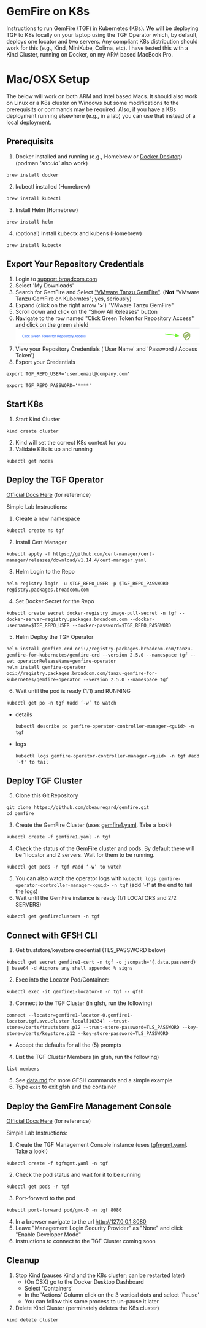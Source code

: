 # GemFire on K8s
Instructions to run GemFire (TGF) in Kubernetes (K8s).  We will be deploying TGF to K8s locally on your laptop using the TGF Operator which, by default, deploys one locator and two servers.  Any compliant K8s distribution should work for this (e.g., Kind, MiniKube, Colima, etc).  I have tested this with a Kind Cluster, running on Docker, on my ARM based MacBook Pro.

# Mac/OSX Setup
The below will work on both ARM and Intel based Macs.  It should also work on Linux or a K8s cluster on Windows but some modifications to the prerequisits or commands may be required.  Also, if you have a K8s deployment running elsewhere (e.g., in a lab) you can use that instead of a local deployment.

## Prerequisits
1. Docker installed and running (e.g., Homebrew or [Docker Desktop](https://www.docker.com/products/docker-desktop/)) (podman *'should'* also work)
```shell
brew install docker
```
2. kubectl installed (Homebrew)
```shell
brew install kubectl
```
3. Install Helm (Homebrew)
```shell
brew install helm
```
4. (optional) Install kubectx and kubens (Homebrew)
```shell
brew install kubectx
```

## Export Your Repository Credentials
1. Login to [support.broadcom.com](http://support.broadcom.com)
2. Select 'My Downloads'
3. Search for GemFire and Select ["VMware Tanzu GemFire"](https://support.broadcom.com/group/ecx/productdownloads?subfamily=VMware%20Tanzu%20GemFire). (**Not** "VMware Tanzu GemFire on Kuberntes"; yes, seriously)
4. Expand (click on the right arrow '**>**') "VMware Tanzu GemFire"
5. Scroll down and click on the "Show All Releases" button
6. Navigate to the row named "Click Green Token for Repository Access" and click on the green shield
![green shield](images/greenshield.png)
7. View your Repository Credentials ('User Name' and 'Password / Access Token')
8. Export your Credentials
```shell
export TGF_REPO_USER='user.email@company.com'
```
```shell
export TGF_REPO_PASSWORD='****'
```

## Start K8s
1. Start Kind Cluster
```shell
kind create cluster
```
2. Kind will set the correct K8s context for you
2. Validate K8s is up and running 
```shell
kubectl get nodes
```

## Deploy the TGF Operator
[Official Docs Here](https://techdocs.broadcom.com/us/en/vmware-tanzu/data-solutions/tanzu-gemfire-on-kubernetes/2-5/gf-k8s/index.html) (for reference)

Simple Lab Instructions:
1. Create a new namespace
```shell
kubectl create ns tgf
```
2. Install Cert Manager
```shell
kubectl apply -f https://github.com/cert-manager/cert-manager/releases/download/v1.14.4/cert-manager.yaml
```
3. Helm Login to the Repo
```shell
helm registry login -u $TGF_REPO_USER -p $TGF_REPO_PASSWORD registry.packages.broadcom.com
```
4. Set Docker Secret for the Repo
```shell
kubectl create secret docker-registry image-pull-secret -n tgf --docker-server=registry.packages.broadcom.com --docker-username=$TGF_REPO_USER --docker-password=$TGF_REPO_PASSWORD
```
5. Helm Deploy the TGF Operator
```shell
helm install gemfire-crd oci://registry.packages.broadcom.com/tanzu-gemfire-for-kubernetes/gemfire-crd --version 2.5.0 --namespace tgf --set operatorReleaseName=gemfire-operator
helm install gemfire-operator oci://registry.packages.broadcom.com/tanzu-gemfire-for-kubernetes/gemfire-operator --version 2.5.0 --namespace tgf
```
6. Wait until the pod is ready (1/1) and RUNNING
```shell
kubectl get po -n tgf #add ‘-w’ to watch
```
  - details
    ```shell
    kubectl describe po gemfire-operator-controller-manager-<guid> -n tgf
    ```
  - logs
    ```shell
    kubectl logs gemfire-operator-controller-manager-<guid> -n tgf #add '-f' to tail
    ```

## Deploy TGF Cluster
5. Clone this Git Repository
```shell
git clone https://github.com/dbeauregard/gemfire.git
cd gemfire
```
3. Create the GemFire Cluster (uses [gemfire1.yaml](gemfire1.yaml). Take a look!)
```shell
kubectl create -f gemfire1.yaml -n tgf
```
4. Check the status of the GemFire cluster and pods.  By default there will be 1 locator and 2 servers.  Wait for them to be running.
```shell
kubectl get pods -n tgf #add ‘-w’ to watch
```
5. You can also watch the operator logs with `kubectl logs gemfire-operator-controller-manager-<guid> -n tgf` (add ‘-f’ at the end to tail the logs) 
6. Wait until the GemFire instance is ready (1/1 LOCATORS and 2/2 SERVERS)
```shell
kubectl get gemfireclusters -n tgf
```

## Connect with GFSH CLI
1. Get truststore/keystore credential (TLS_PASSWORD below)
```shell
kubectl get secret gemfire1-cert -n tgf -o jsonpath='{.data.password}' | base64 -d #ignore any shell appended % signs
```
2. Exec into the Locator Pod/Container:
```shell
kubectl exec -it gemfire1-locator-0 -n tgf -- gfsh
```
3. Connect to the TGF Cluster (in gfsh, run the following)
```
connect --locator=gemfire1-locator-0.gemfire1-locator.tgf.svc.cluster.local[10334] --trust-store=/certs/truststore.p12 --trust-store-password=TLS_PASSWORD --key-store=/certs/keystore.p12 --key-store-password=TLS_PASSWORD
```
 - Accept the defaults for all the (5) prompts
4. List the TGF Cluster Members (in gfsh, run the following)
```shell
list members
```
5. See [data.md](data.md) for more GFSH commands and a simple example
6. Type `exit` to exit gfsh and the container

## Deploy the GemFire Management Console
[Official Docs Here](https://techdocs.broadcom.com/us/en/vmware-tanzu/data-solutions/tanzu-gemfire-management-console/1-4/gf-mc/index.html) (for reference)

Simple Lab Instructions:
1. Create the TGF Management Console instance (uses [tgfmgmt.yaml](tgfmgmt.yaml). Take a look!)
```shell
kubectl create -f tgfmgmt.yaml -n tgf
```
2. Check the pod status and wait for it to be running
```shell
kubectl get pods -n tgf
```
3. Port-forward to the pod
```shell
kubectl port-forward pod/gmc-0 -n tgf 8080
```
4. In a browser navigate to the url http://127.0.0.1:8080
5. Leave "Management Login Security Provider" as "None" and click "Enable Developer Mode"
6. Instructions to connect to the TGF Cluster coming soon

## Cleanup
1. Stop Kind (pauses Kind and the K8s cluster; can be restarted later)
    - (On OSX) go to the Docker Desktop Dashboard
    - Select 'Containers'
    - In the 'Actions' Column click on the 3 vertical dots and select 'Pause'
    - You can follow this same process to un-pause it later
2. Delete Kind Cluster (perminately deletes the K8s cluster)
```shell
kind delete cluster
```